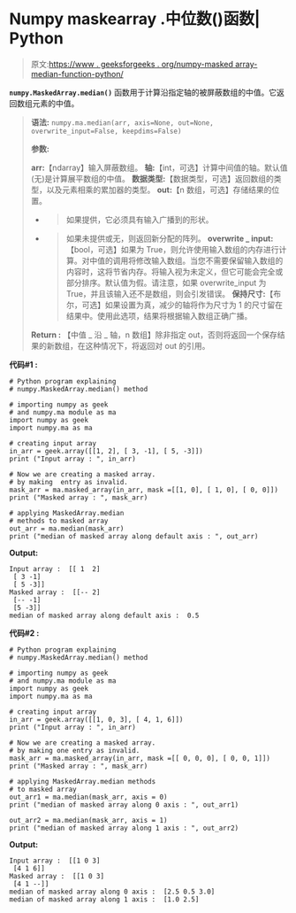 # Numpy maskearray .中位数()函数| Python

> 原文:[https://www . geeksforgeeks . org/numpy-masked array-median-function-python/](https://www.geeksforgeeks.org/numpy-maskedarray-median-function-python/)

**`numpy.MaskedArray.median()`** 函数用于计算沿指定轴的被屏蔽数组的中值。它返回数组元素的中值。

> **语法:** `numpy.ma.median(arr, axis=None, out=None, overwrite_input=False, keepdims=False)`
> 
> **参数:**
> 
> **arr:**【ndarray】输入屏蔽数组。
> **轴:**【int，可选】计算中间值的轴。默认值(无)是计算展平数组的中值。
> **数据类型:**【数据类型，可选】返回数组的类型，以及元素相乘的累加器的类型。
> **out:**【n 数组，可选】存储结果的位置。
> - >如果提供，它必须具有输入广播到的形状。
> - >如果未提供或无，则返回新分配的阵列。
> **overwrite _ input:**【bool，可选】如果为 True，则允许使用输入数组的内存进行计算。对中值的调用将修改输入数组。当您不需要保留输入数组的内容时，这将节省内存。将输入视为未定义，但它可能会完全或部分排序。默认值为假。请注意，如果 overwrite_input 为 True，并且该输入还不是数组，则会引发错误。
> **保持尺寸:**【布尔，可选】如果设置为真，减少的轴将作为尺寸为 1 的尺寸留在结果中。使用此选项，结果将根据输入数组正确广播。
> 
> **Return :** 【中值 _ 沿 _ 轴，n 数组】除非指定 out，否则将返回一个保存结果的新数组，在这种情况下，将返回对 out 的引用。

**代码#1 :**

```
# Python program explaining
# numpy.MaskedArray.median() method 

# importing numpy as geek  
# and numpy.ma module as ma 
import numpy as geek 
import numpy.ma as ma 

# creating input array  
in_arr = geek.array([[1, 2], [ 3, -1], [ 5, -3]])
print ("Input array : ", in_arr) 

# Now we are creating a masked array. 
# by making  entry as invalid.  
mask_arr = ma.masked_array(in_arr, mask =[[1, 0], [ 1, 0], [ 0, 0]]) 
print ("Masked array : ", mask_arr) 

# applying MaskedArray.median    
# methods to masked array
out_arr = ma.median(mask_arr) 
print ("median of masked array along default axis : ", out_arr) 
```

**Output:**

```
Input array :  [[ 1  2]
 [ 3 -1]
 [ 5 -3]]
Masked array :  [[-- 2]
 [-- -1]
 [5 -3]]
median of masked array along default axis :  0.5

```

**代码#2 :**

```
# Python program explaining
# numpy.MaskedArray.median() method 

# importing numpy as geek  
# and numpy.ma module as ma 
import numpy as geek 
import numpy.ma as ma 

# creating input array 
in_arr = geek.array([[1, 0, 3], [ 4, 1, 6]]) 
print ("Input array : ", in_arr)

# Now we are creating a masked array. 
# by making one entry as invalid.  
mask_arr = ma.masked_array(in_arr, mask =[[ 0, 0, 0], [ 0, 0, 1]]) 
print ("Masked array : ", mask_arr) 

# applying MaskedArray.median methods 
# to masked array
out_arr1 = ma.median(mask_arr, axis = 0) 
print ("median of masked array along 0 axis : ", out_arr1)

out_arr2 = ma.median(mask_arr, axis = 1) 
print ("median of masked array along 1 axis : ", out_arr2)
```

**Output:**

```
Input array :  [[1 0 3]
 [4 1 6]]
Masked array :  [[1 0 3]
 [4 1 --]]
median of masked array along 0 axis :  [2.5 0.5 3.0]
median of masked array along 1 axis :  [1.0 2.5]

```
